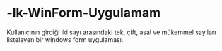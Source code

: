 # -lk-WinForm-Uygulamam
Kullanıcının girdiği iki sayı arasındaki tek, çift, asal ve mükemmel sayıları listeleyen bir windows form uygulaması.
